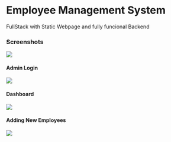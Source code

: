 # Employee Management System
FullStack with Static Webpage and fully funcional Backend
<h3>Screenshots</h3>
<img src='https://user-images.githubusercontent.com/83777126/210249129-4ea1d4bd-2bd8-4e54-a4b8-91d7be0a5c50.png'>
<h4>Admin Login</h4>
<img src ='https://user-images.githubusercontent.com/83777126/210249219-c2b5593c-d220-4310-80d7-a830aaf42e29.png'>
<h4>Dashboard</h4>
<img src='https://user-images.githubusercontent.com/83777126/210249365-a77d7346-3406-4749-be93-cf6ee9f2e5af.png'>
<h4>Adding New Employees</h4>
<img src='https://user-images.githubusercontent.com/83777126/210250053-ed928b31-0651-4313-ac16-7929a44e7311.png'>
